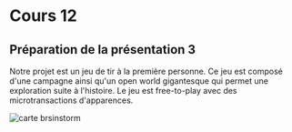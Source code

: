 # Cours 12
## Préparation de la présentation 3 

Notre projet est un jeu de tir à la première personne. Ce jeu est composé d'une campagne ainsi qu'un open world gigantesque qui permet une exploration suite à l'histoire. Le jeu est free-to-play avec des microtransactions d'apparences.

![carte brsinstorm](https://user-images.githubusercontent.com/112128292/206603921-cdf943e9-3419-4ff8-ab38-0c19319a4dc3.jpg)
